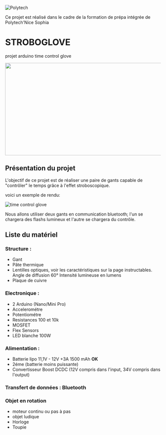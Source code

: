 




![Polytech](http://www.polytechnice.fr/jahia/jsp/jahia/templates/inc/img/polytech_nice-sophia.png)

Ce projet est réalisé dans le cadre de la formation de prépa intégrée de Polytech'Nice Sophia




# STROBOGLOVE
projet arduino time control glove 

<img src="https://i.makeagif.com/media/3-14-2017/wE9W5J.gif" width="600" height="300">
<!--https://i.makeagif.com/media/1-31-2017/7Gys2-.gif pour une meilleur qualité mais qui marche pas avec l'HTML-->


## Présentation du projet
L'objectif de ce projet est de réaliser une paire de gants capable de "contrôler" le temps grâce à l'effet stroboscopique.

voici un exemple de rendu: 

![time control glove](https://i.makeagif.com/media/1-11-2018/cPzc6O.gif)

Nous allons utiliser deux gants en communication bluetooth; l'un se chargera des flashs lumineux et l'autre se chargera du contrôle.

## Liste du matériel

### Structure : 

* Gant
* Pâte thermique 
* Lentilles optiques, voir les caractéristiques sur la page instructables. Angle de diffusion 60°   Intensité lumineuse en lumens 
* Plaque de cuivre
	
### Electronique : 

* 2 Arduino (Nano/Mini Pro)
* Accelerométre 
* Potentiométre 
* Resistances 100 et 10k
* MOSFET 
* Flex Sensors 
* LED blanche 100W
	
### Alimentation : 

* Batterie lipo 11,1V - 12V   +3A 1500 mAh   **OK**
* 2éme (batterie moins puissante)  
* Convertisseur Boost DCDC   (12V compris dans l'input, 34V compris dans l'output)
	
### Transfert de données : Bluetooth   

### Objet en rotation

* moteur continu ou pas à pas
* objet ludique
* Horloge
* Toupie
